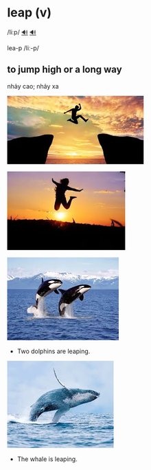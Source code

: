 # leap (v)

/liːp/ [🔊](https://www.oxfordlearnersdictionaries.com/media/english/uk_pron/l/lea/leap_/leap__gb_1.mp3) [🔊](https://www.oxfordlearnersdictionaries.com/media/english/us_pron/l/lea/leap_/leap__us_1.mp3)

lea-p /liː-p/

## to jump high or a long way

nhảy cao; nhảy xa

![leap-1](leap-1.png)

![leap-2](leap-2.png)

![leap-3](leap-3.png)

- Two dolphins are leaping.

![leap-4](leap-4.png)

- The whale is leaping.